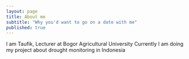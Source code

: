 ```yaml
---
layout: page
title: About me
subtitle: "Why you'd want to go on a date with me"
published: true
---
```




I am Taufik, Lecturer at Bogor Agricultural University
Currently I am doing my project about drought monitoring in Indonesia
